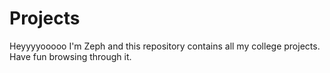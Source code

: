 # Projects
Heyyyyooooo
I'm Zeph and this repository contains all my college projects.
Have fun browsing through it.
